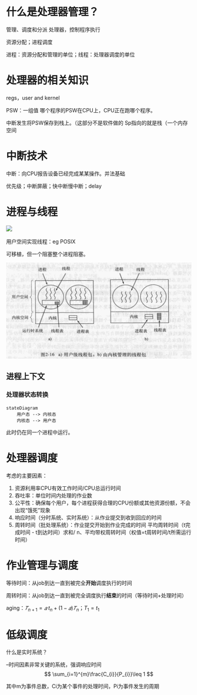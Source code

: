 # 什么是处理器管理？

管理、调度和分派 处理器，控制程序执行

资源分配；进程调度

进程：资源分配和管理的单位；线程：处理器调度的单位

# 处理器的相关知识

regs，user and kernel

PSW：一组值
哪个程序的PSW在CPU上，CPU正在跑哪个程序。

中断发生将PSW保存到栈上。（这部分不是软件做的
Sp指向的就是栈（一个内存空间

# 中断技术

中断：向CPU报告设备已经完成某某操作。并法基础

优先级；中断屏蔽；快中断慢中断；delay

# 进程与线程

![](http://114.212.80.195:8170/media/wiki/images/7/e2c30a26f188458d9ad82b784f38f8eb/2-2.jpg)

用户空间实现线程：eg POSIX

可移植，但一个阻塞整个进程阻塞。

![61](%E5%A4%84%E7%90%86%E5%99%A8%E7%AE%A1%E7%90%86.assets/image-20210621104854170.png)

## 进程上下文

### 处理器状态转换

```mermaid
stateDiagram 
	用户态 --> 内核态
	内核态 --> 用户态
```

此时仍在同一个进程中运行。

# 处理器调度

考虑的主要因素：

1. 资源利用率CPU有效工作时间/CPU总运行时间
2. 吞吐率：单位时间内处理的作业数
3. 公平性：确保每个用户，每个进程获得合理的CPU份额或其他资源份额，不会出现“饿死”现象
4. 响应时间（分时系统、实时系统）：从作业提交到收到回应的时间
5. 周转时间（批处理系统）：作业提交开始到作业完成的时间 
   	平均周转时间（t完成时间 - t到达时间）求和/ n、平均带权周转时间（权值=t周转时间/t所需运行时间）

# 作业管理与调度

等待时间：从job到达一直到被完全**开始**调度执行的时间

周转时间：从job到达一直到被完全调度执行**结束**的时间（等待时间+处理时间）

aging：$𝑇_{n+1}=𝑎\; t_n+(1−𝑎)𝑇_n$；$T_1=t_1$

# 低级调度

什么是实时系统？

–时间因素非常关键的系统，强调响应时间
$$
\sum_{i=1}^{m}\frac{C_{i}}{P_{i}}\leq 1
$$

其中m为事件总数，Ci为某个事件的处理时间，Pi为事件发生的周期